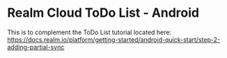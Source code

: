 # Realm Cloud ToDo List - Android

This is to complement the ToDo List tutorial located here:
https://docs.realm.io/platform/getting-started/android-quick-start/step-2-adding-partial-sync

